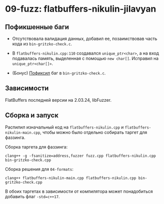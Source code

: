 # 09-fuzz: flatbuffers-nikulin-jilavyan

## Пофикшенные баги
- Отсутствовала валидация данных, добавил ее, позаимствовав часть кода из `bin-gritzko-check.c`.

- В `flatbuffers-nikulin.cpp:110` создавался `unique_ptr<char>`, а на вход подавалась память, выделенная
с помощью `new char[]`. Исправил на `unique_ptr<char[]>`.

- (Бонус) [Пофиксил](https://github.com/decentralized-hse/practice/pull/158) баг в `bin-gritzko-check.c`.

## Зависимости
FlatBuffers последней версии на 2.03.24, libFuzzer.

## Сборка и запуск
Распилил изначальный код на `flatbuffers-nikulin.cpp` и `flatbuffers-nikulin-main.cpp`, чтобы можно
было отдельно собирать таргет для фаззинга.

Сборка таргета для фаззинга:
```
clang++ -g -fsanitize=address,fuzzer fuzz.cpp flatbuffers-nikulin.cpp bin-gritzko-check.cpp
```
Сборка решения для `04-formats`:
```
clang++ flatbuffers-nikulin-main.cpp flatbuffers-nikulin.cpp bin-gritzko-check.cpp
```

В обоих таргетах в зависимости от компилятора может понадобиться добавить флаг `-std=с++17`.
